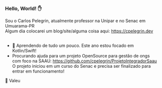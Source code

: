 ### Hello, World! :hand: 

Sou o Carlos Pelegrin, atualmente professor na Unipar e no Senac em Umuarama-PR<br>
Algum dia colocarei um blog/site/alguma coisa aqui: https://cpelegrin.dev<br><br>

- :thought_balloon: Aprendendo de tudo um pouco. Este ano estou focado em Kotlin/Swift!
-  Procurando ajuda para um projeto OpenSource para gestão de ongs com foco na SAAU: https://github.com/cpelegrin/ProjetoIntegradorSaau<br>O projeto iniciou em um curso do Senac e precisa ser finalizado para entrar em funcionamento!

👋 Valeu 

